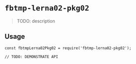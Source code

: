 # `fbtmp-lerna02-pkg02`

> TODO: description

## Usage

```
const fbtmpLerna02Pkg02 = require('fbtmp-lerna02-pkg02');

// TODO: DEMONSTRATE API
```
